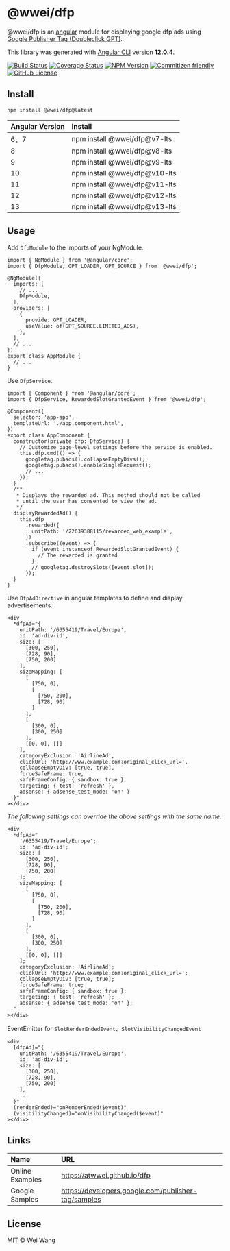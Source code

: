 # @wwei/dfp

@wwei/dfp is an [angular](https://angular.io) module for displaying google dfp ads using [Google Publisher Tag (Doubleclick GPT)](https://developers.google.com/publisher-tag/reference).

This library was generated with [Angular CLI](https://github.com/angular/angular-cli) version **12.0.4**.

[![Build Status](https://img.shields.io/circleci/build/github/atwwei/dfp/main)](https://circleci.com/gh/atwwei/dfp/tree/main)
[![Coverage Status](https://img.shields.io/coveralls/github/atwwei/dfp)](https://coveralls.io/github/atwwei/dfp?branch=main)
[![NPM Version](https://img.shields.io/npm/v/@wwei/dfp)](https://www.npmjs.com/package/@wwei/dfp)
[![Commitizen friendly](https://img.shields.io/badge/commitizen-friendly-brightgreen.svg)](http://commitizen.github.io/cz-cli/)
[![GitHub License](https://img.shields.io/github/license/atwwei/dfp)](https://github.com/atwwei/dfp/blob/master/LICENSE)

## Install

```
npm install @wwei/dfp@latest
```

| Angular Version | Install                       |
| :-------------- | :---------------------------- |
| 6、7            | npm install @wwei/dfp@v7-lts  |
| 8               | npm install @wwei/dfp@v8-lts  |
| 9               | npm install @wwei/dfp@v9-lts  |
| 10              | npm install @wwei/dfp@v10-lts |
| 11              | npm install @wwei/dfp@v11-lts |
| 12              | npm install @wwei/dfp@v12-lts |
| 13              | npm install @wwei/dfp@v13-lts |

## Usage

Add `DfpModule` to the imports of your NgModule.

```
import { NgModule } from '@angular/core';
import { DfpModule, GPT_LOADER, GPT_SOURCE } from '@wwei/dfp';

@NgModule({
  imports: [
    // ...
    DfpModule,
  ],
  providers: [
    {
      provide: GPT_LOADER,
      useValue: of(GPT_SOURCE.LIMITED_ADS),
    },
  ],
  // ...
})
export class AppModule {
  // ...
}
```

Use `DfpService`.

```
import { Component } from '@angular/core';
import { DfpService, RewardedSlotGrantedEvent } from '@wwei/dfp';

@Component({
  selector: 'app-app',
  templateUrl: './app.component.html',
})
export class AppComponent {
  constructor(private dfp: DfpService) {
    // Customize page-level settings before the service is enabled.
    this.dfp.cmd(() => {
      googletag.pubads().collapseEmptyDivs();
      googletag.pubads().enableSingleRequest();
      // ...
    });
  }
  /**
   * Displays the rewarded ad. This method should not be called
   * until the user has consented to view the ad.
   */
  displayRewardedAd() {
    this.dfp
      .rewarded({
        unitPath: '/22639388115/rewarded_web_example',
      })
      .subscribe((event) => {
        if (event instanceof RewardedSlotGrantedEvent) {
          // The rewarded is granted
        }
        // googletag.destroySlots([event.slot]);
      });
  }
}
```

Use `DfpAdDirective` in angular templates to define and display advertisements.

```
<div
  *dfpAd="{
    unitPath: '/6355419/Travel/Europe',
    id: 'ad-div-id',
    size: [
      [300, 250],
      [728, 90],
      [750, 200]
    ],
    sizeMapping: [
      [
        [750, 0],
        [
          [750, 200],
          [728, 90]
        ]
      ],
      [
        [300, 0],
        [300, 250]
      ],
      [[0, 0], []]
    ],
    categoryExclusion: 'AirlineAd',
    clickUrl: 'http://www.example.com?original_click_url=',
    collapseEmptyDiv: [true, true],
    forceSafeFrame: true,
    safeFrameConfig: { sandbox: true },
    targeting: { test: 'refresh' },
    adsense: { adsense_test_mode: 'on' }
  }"
></div>
```

_The following settings can override the above settings with the same name._

```
<div
  *dfpAd="
    '/6355419/Travel/Europe';
    id: 'ad-div-id';
    size: [
      [300, 250],
      [728, 90],
      [750, 200]
    ];
    sizeMapping: [
      [
        [750, 0],
        [
          [750, 200],
          [728, 90]
        ]
      ],
      [
        [300, 0],
        [300, 250]
      ],
      [[0, 0], []]
    ];
    categoryExclusion: 'AirlineAd';
    clickUrl: 'http://www.example.com?original_click_url=';
    collapseEmptyDiv: [true, true];
    forceSafeFrame: true;
    safeFrameConfig: { sandbox: true };
    targeting: { test: 'refresh' };
    adsense: { adsense_test_mode: 'on' };
  "
></div>
```

EventEmitter for `SlotRenderEndedEvent`、`SlotVisibilityChangedEvent`

```
<div
  [dfpAd]="{
    unitPath: '/6355419/Travel/Europe',
    id: 'ad-div-id',
    size: [
      [300, 250],
      [728, 90],
      [750, 200]
    ],
    ...
  }"
  (renderEnded)="onRenderEnded($event)"
  (visibilityChanged)="onVisibilityChanged($event)"
></div>
```

## Links

| Name            | URL                                                 |
| :-------------- | :-------------------------------------------------- |
| Online Examples | https://atwwei.github.io/dfp                        |
| Google Samples  | https://developers.google.com/publisher-tag/samples |

## License

MIT © [Wei Wang](https://github.com/atwwei)
